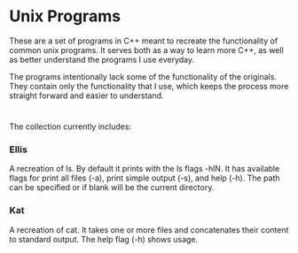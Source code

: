 # Unix Programs

These are a set of programs in C++ meant to recreate the functionality of common
unix programs. It serves both as a way to learn more C++, as well as better understand 
the programs I use everyday. 

The programs intentionally lack some of the functionality of the originals. 
They contain only the functionality that I use, which keeps the process more 
straight forward and easier to understand.

# 

The collection currently includes:

### Ellis
A recreation of ls. By default it prints with the ls flags -hlN.
It has available flags for print all files (-a), print simple output (-s),
and help (-h). The path can be specified or if blank will be the current directory.

### Kat
A recreation of cat. It takes one or more files and concatenates their content to standard output.
The help flag (-h) shows usage.
